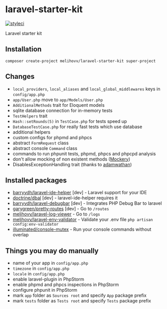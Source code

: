 # laravel-starter-kit
[![styleci](https://styleci.io/repos/67811396/shield)](https://styleci.io/repos/67811396)

Laravel starter kit

## Installation

```
composer create-project melihovv/laravel-starter-kit super-project
```

## Changes
- `local_providers`, `local_aliases` and `local_global_middlewares` keys in
`config/app.php`
- `app/User.php` move to `app/Models/User.php`
- `AdditionalMethods` trait for Eloquent models
- sqlite database connection for in-memory tests
- `TestHelpers` trait
- `Hash::setRounds(5)` in `TestCase.php` for tests speed up
- `DatabaseTestCase.php` for really fast tests which use database
- additional helpers
- custom configs for phpmd and phpcs
- abstract `FormRequest` class
- abstract console `Command` class
- commands to run phpunit tests, phpmd, phpcs and phpcpd analysis
- don't allow mocking of non existent methods ([Mockery](http://docs.mockery.io/en/latest/reference/mockery/configuration.html))
- DisablesExceptionHandling trait (thanks to [adamwathan](https://gist.github.com/adamwathan/125847c7e3f16b88fa33a9f8b42333da))

## Installed packages
- [barryvdh/laravel-ide-helper](https://github.com/barryvdh/laravel-ide-helper) [dev] - Laravel support for your IDE
- [doctrine/dbal](https://github.com/doctrine/dbal) [dev] - laravel-ide-helper requires it
- [barryvdh/laravel-debugbar](https://github.com/barryvdh/laravel-debugbar) [dev] - Integrates PHP Debug Bar to laravel
- [garygreen/pretty-routes](https://github.com/garygreen/pretty-routes) [dev] - Go to `/routes`
- [melihovv/laravel-log-viewer](https://github.com/melihovv/laravel-log-viewer) - Go to `/logs`
- [melihovv/laravel-env-validator](https://github.com/melihovv/laravel-env-validator) - Validate your .env file `php artisan config:env-validator`
- [illuminated/console-mutex](https://github.com/dmitry-ivanov/laravel-console-mutex) - Run your console commands without overlap

## Things you may do manually
- name of your app in `config/app.php`
- `timezone` in `config/app.php`
- `locale` in `config/app.php`
- enable laravel-plugin in PhpStorm
- enable phpmd and phpcs inspections in PhpStorm
- configure phpunit in PhpStorm
- mark `app` folder as `Sources root` and specify `App` package prefix
- mark `tests` folder as `Tests root` and specify `Tests` package prefix
